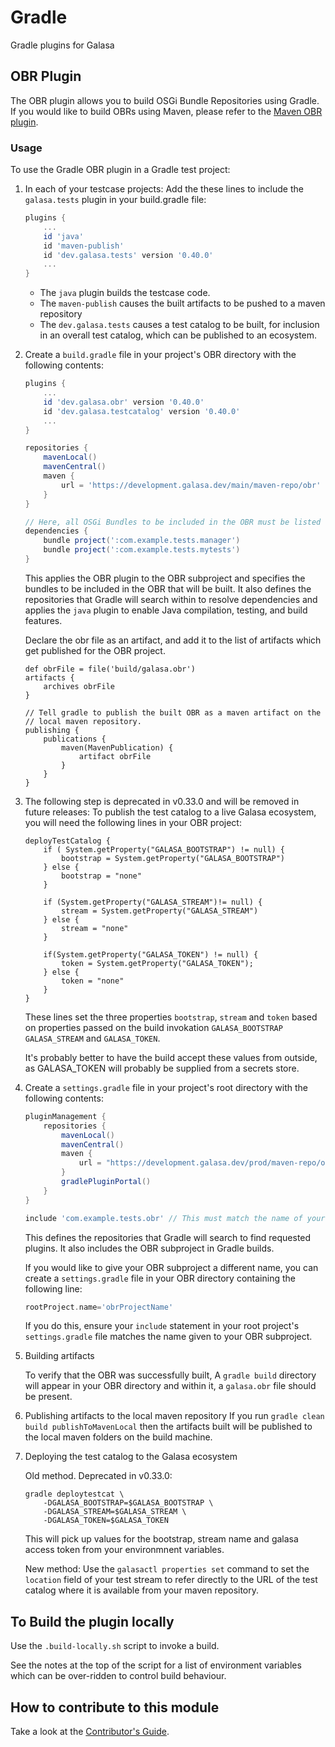 # Gradle
Gradle plugins for Galasa 

## OBR Plugin
The OBR plugin allows you to build OSGi Bundle Repositories using Gradle. If you would like to build OBRs using Maven, please refer to the [Maven OBR plugin](https://github.com/galasa-dev/galasa/blob/main/modules/maven/README.md). 

### Usage 
To use the Gradle OBR plugin in a Gradle test project:

1. In each of your testcase projects: Add the these lines to include the `galasa.tests` plugin in your build.gradle file:
    ```groovy
    plugins {
        ...
        id 'java' 
        id 'maven-publish'
        id 'dev.galasa.tests' version '0.40.0'
        ...
    }
    ```
    - The `java` plugin builds the testcase code.
    - The `maven-publish` causes the built artifacts to be pushed to a maven repository
    - The `dev.galasa.tests` causes a test catalog to be built, for inclusion in an overall test catalog, which can be published to an ecosystem.

2. Create a `build.gradle` file in your project's OBR directory with the following contents:

    ```groovy
    plugins {
        ...
        id 'dev.galasa.obr' version '0.40.0'
        id 'dev.galasa.testcatalog' version '0.40.0'
        ...
    }

    repositories {
        mavenLocal()
        mavenCentral()
        maven {
            url = 'https://development.galasa.dev/main/maven-repo/obr'
        }
    }

    // Here, all OSGi Bundles to be included in the OBR must be listed using the 'bundle' configuration
    dependencies {
        bundle project(':com.example.tests.manager')
        bundle project(':com.example.tests.mytests')
    }
    ```
    This applies the OBR plugin to the OBR subproject and specifies the bundles to be included in the OBR that will be built. It also defines the repositories that Gradle will search within to resolve dependencies and applies the `java` plugin to enable Java compilation, testing, and build features.


    Declare the obr file as an artifact, and add it to the list of artifacts which get published for the OBR project.
    ```
    def obrFile = file('build/galasa.obr')
    artifacts {
        archives obrFile
    }

    // Tell gradle to publish the built OBR as a maven artifact on the 
    // local maven repository.
    publishing {
        publications {
            maven(MavenPublication) {
                artifact obrFile
            }
        }
    }
    ```

3. The following step is deprecated in v0.33.0 and will be removed in future releases:
To publish the test catalog to a live Galasa ecosystem, you will need the following lines in your OBR project:
    ```
    deployTestCatalog {
        if ( System.getProperty("GALASA_BOOTSTRAP") != null) {
            bootstrap = System.getProperty("GALASA_BOOTSTRAP")
        } else {
            bootstrap = "none"
        }

        if (System.getProperty("GALASA_STREAM")!= null) {
            stream = System.getProperty("GALASA_STREAM")
        } else {
            stream = "none"
        }

        if(System.getProperty("GALASA_TOKEN") != null) {
            token = System.getProperty("GALASA_TOKEN");
        } else {
            token = "none"
        }
    }
    ```
    
    These lines set the three properties `bootstrap`, `stream` and `token` based on properties 
    passed on the build invokation `GALASA_BOOTSTRAP` `GALASA_STREAM` and `GALASA_TOKEN`.
    
    It's probably better to have the build accept these values from outside, as GALASA_TOKEN will
    probably be supplied from a secrets store.

4. Create a `settings.gradle` file in your project's root directory with the following contents:
   
    ```groovy
    pluginManagement {
        repositories {
            mavenLocal()
            mavenCentral()
            maven {
                url = "https://development.galasa.dev/prod/maven-repo/obr"
            }
            gradlePluginPortal()
        }
    }

    include 'com.example.tests.obr' // This must match the name of your OBR subproject.
    ```

    This defines the repositories that Gradle will search to find requested plugins. It also includes the OBR subproject in Gradle builds.

    If you would like to give your OBR subproject a different name, you can create a `settings.gradle` file in your OBR directory containing the following line:
    
    ```groovy
    rootProject.name='obrProjectName'
    ```
    
    If you do this, ensure your `include` statement in your root project's `settings.gradle` file matches the name given to your OBR subproject.

5. Building artifacts

    To verify that the OBR was successfully built, A `gradle build` directory will appear in your OBR directory and within it, a `galasa.obr` file should be present.

6. Publishing artifacts to the local maven repository
    If you run `gradle clean build publishToMavenLocal` then the artifacts built will be published to the local maven folders on the build machine.

7. Deploying the test catalog to the Galasa ecosystem

    Old method. Deprecated in v0.33.0:
    ```
    gradle deploytestcat \
        -DGALASA_BOOTSTRAP=$GALASA_BOOTSTRAP \
        -DGALASA_STREAM=$GALASA_STREAM \
        -DGALASA_TOKEN=$GALASA_TOKEN
    ```
    This will pick up values for the bootstrap, stream name and galasa access token from your environmnent variables.

    New method:
    Use the `galasactl properties set` command to set the `location` field of your test stream to refer directly to the URL of the test catalog where it is available from your maven repository.
        

## To Build the plugin locally
Use the `.build-locally.sh` script to invoke a build.

See the notes at the top of the script for a list of environment variables which can be over-ridden to control build behaviour.

## How to contribute to this module

Take a look at the [Contributor's Guide](https://github.com/galasa-dev/galasa/blob/main/CONTRIBUTING.md).
